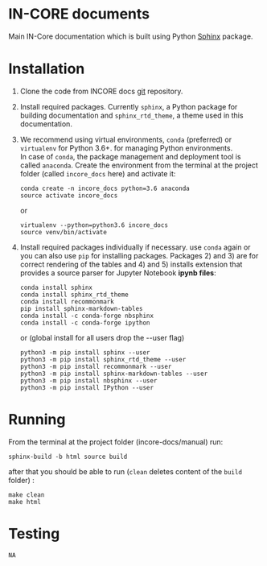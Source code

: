 # IN-CORE documents

Main IN-Core documentation which is built using Python [Sphinx](http://www.sphinx-doc.org/en/master/) package.

# Installation

1. Clone the code from INCORE docs [git](https://opensource.ncsa.illinois.edu/bitbucket/scm/incore1/incore-docs.git) 
repository.
2. Install required packages. Currently `sphinx`, a Python package for building documentation and `sphinx_rtd_theme`, 
a theme used in this documentation. 
3. We recommend using virtual environments, `conda` (preferred) or `virtualenv` for Python 3.6+. 
for managing Python environments.  
In case of `conda`, the package management and deployment tool 
is called `anaconda`. Create the environment from the terminal at the project 
folder (called `incore_docs` here) and activate it:

    ```
    conda create -n incore_docs python=3.6 anaconda
    source activate incore_docs
    ```
    or  
    ```
    virtualenv --python=python3.6 incore_docs
    source venv/bin/activate
    ```
4. Install required packages individually if necessary. use `conda` again or  
you can also use `pip` for installing packages. Packages 2) and 3) are for correct 
rendering of the tables and 4) and 5) installs extension that provides a source parser 
for Jupyter Notebook **ipynb files**:

    ```
    conda install sphinx
    conda install sphinx_rtd_theme
    conda install recommonmark
    pip install sphinx-markdown-tables
    conda install -c conda-forge nbsphinx
    conda install -c conda-forge ipython
    ```
    or (global install for all users drop the --user flag)
    ```
    python3 -m pip install sphinx --user
    python3 -m pip install sphinx_rtd_theme --user
    python3 -m pip install recommonmark --user
    python3 -m pip install sphinx-markdown-tables --user
    python3 -m pip install nbsphinx --user
    python3 -m pip install IPython --user
    ```   

# Running

From the terminal at the project folder (incore-docs/manual) run: 

```
sphinx-build -b html source build
```

after that you should be able to run (`clean` deletes content of the `build` folder) :

```
make clean
make html
```
            
# Testing
    NA
